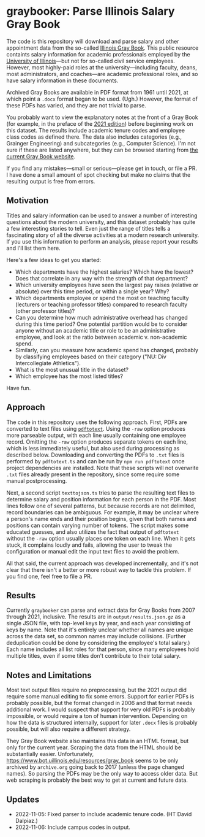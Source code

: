# graybooker: Parse Illinois Salary Gray Book

The code is this repository will download and parse salary and other appointment data from the so-called
[Illinois Gray Book](https://www.bot.uillinois.edu/resources/gray_book). This public resource containts salary
information for academic professionals employed by the [University of Illinois](https://illinois.edu/)—but not for
so-called civil service employees. However, most highly-paid roles at the university—including faculty, deans, most
administrators, and coaches—are academic professional roles, and so have salary information in these documents.

Archived Gray Books are available in PDF format from 1961 until 2021, at which point a `.docx` format began to be used.
(Ugh.) However, the format of these PDFs has varied, and they are not trivial to parse.

You probably want to view the explanatory notes at the front of a Gray Book (for example, in the preface of the
[2021 edition](https://www.trustees.uillinois.edu/trustees/resources/historical-files/GrayBook2021.pdf)) before
beginning work on this dataset. The results include academic tenure codes and employee class codes as defined there. The
data also includes categories (e.g., Grainger Engineering) and subcategories (e.g., Computer Science). I'm not sure if
these are listed anywhere, but they can be browsed starting from
[the current Gray Book website](https://www.bot.uillinois.edu/resources/gray_book).

If you find any mistakes—small or serious—please get in touch, or file a PR. I have done a small amount of spot checking
but make no claims that the resulting output is free from errors.

## Motivation

Titles and salary information can be used to answer a number of interesting questions about the modern university, and
this dataset probably has quite a few interesting stories to tell. Even just the range of titles tells a fascinating
story of all the diverse activities at a modern research university. If you use this information to perform an analysis,
please report your results and I'll list them here.

Here's a few ideas to get you started:

- Which departments have the highest salaries? Which have the lowest? Does that correlate in any way with the strength
  of that department?
- Which university employees have seen the largest pay raises (relative or absolute) over this time period, or within a
  single year? Why?
- Which departments employee or spend the most on teaching faculty (lecturers or teaching professor titles) compared to
  research faculty (other professor titles)?
- Can you determine how much administrative overhead has changed during this time period? One potential partition would
  be to consider anyone without an academic title or role to be an administrative employee, and look at the ratio
  between academic v. non-academic spend.
- Similarly, can you measure how academic spend has changed, probably by classifying employees based on their category
  ("NU: Div Intercollegiate Athletics").
- What is the most unusual title in the dataset?
- Which employee has the most listed titles?

Have fun.

## Approach

The code in this repository uses the following approach. First, PDFs are converted to text files using
[`pdftotext`](https://www.xpdfreader.com/pdftotext-man.html). Using the `-raw` option produces more parseable output,
with each line usually containing one employee record. Omitting the `-raw` option produces separate tokens on each line,
which is less immediately useful, but also used during processing as described below. Downloading and converting the
PDFs to `.txt` files is performed by `pdftotext.ts` and can be run by `npm run pdftotext` once project dependencies are
installed. Note that these scripts will not overwrite `.txt` files already present in the repository, since some require
some manual postprocessing.

Next, a second script `texttojson.ts` tries to parse the resulting text files to determine salary and position
information for each person in the PDF. Most lines follow one of several patterns, but because records are not
delimited, record boundaries can be ambiguous. For example, it may be unclear where a person's name ends and their
position begins, given that both names and positions can contain varying number of tokens. The script makes some
educated guesses, and also utilizes the fact that output of `pdftotext` without the `-raw` option usually places one
token on each line. When it gets stuck, it complains loudly and fails, allowing the user to tweak the configuration or
manual edit the input text files to avoid the problem.

All that said, the current approach was developed incrementally, and it's not clear that there isn't a better or more
robust way to tackle this problem. If you find one, feel free to file a PR.

## Results

Currently `graybooker` can parse and extract data for Gray Books from 2007 through 2021, inclusive. The results are in
`output/results.json.gz` as a single JSON file, with top-level keys by year, and each year consisting of keys by name.
Note that it's entirely unclear whether all names are unique across the data set, so common names may include
collisions. (Further deduplication could be done by considering the employee's total salary.) Each name includes all
list roles for that person, since many employees hold multiple titles, even if some titles don't contribute to their
total salary.

## Notes and Limitations

Most text output files require no preprocessing, but the 2021 output did require some manual editing to fix some errors.
Support for earlier PDFs is probably possible, but the format changed in 2006 and that format needs additional work. I
would suspect that support for very old PDFs is probably impossible, or would require a ton of human intervention.
Depending on how the data is structured internally, support for later `.docx` files is probably possible, but will also
require a different strategy.

They Gray Book website also maintains this data in an HTML format, but only for the current year. Scraping the data from
the HTML should be substantially easier. Unfortunately, https://www.bot.uillinois.edu/resources/gray_book seems to be
only archived by `archive.org` going back to 2017 (unless the page changed names). So parsing the PDFs may be the only
way to access older data. But web scraping is probably the best way to get at current and future data.

## Updates

- 2022-11-05: Fixed parser to include academic tenure code. (HT David Dalpiaz.)
- 2022-11-06: Include campus codes in output.
